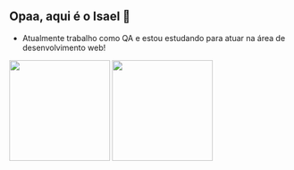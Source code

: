 ## Opaa, aqui é o Isael 👋

- Atualmente trabalho como QA e estou estudando para atuar na área de desenvolvimento web!
  
<div>
  <img height=180 src="https://github-readme-stats.vercel.app/api/top-langs/?username=isaelsoares&layout=compact&theme=tokyonight">
  <img height=180 src="https://github-readme-stats.vercel.app/api?username=isaelsoares&theme=tokyonight" />
</div>

<!--
**isaelsoares/isaelsoares** is a ✨ _special_ ✨ repository because its `README.md` (this file) appears on your GitHub profile.

Here are some ideas to get you started:

- 🔭 I’m currently working on ...
- 🌱 I’m currently learning ...
- 👯 I’m looking to collaborate on ...
- 🤔 I’m looking for help with ...
- 💬 Ask me about ...
- 📫 How to reach me: ...
- 😄 Pronouns: ...
- ⚡ Fun fact: ...
-->
